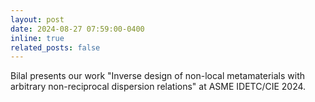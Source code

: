 ```yaml
---
layout: post
date: 2024-08-27 07:59:00-0400
inline: true
related_posts: false
---
```


Bilal presents our work "Inverse design of non-local metamaterials with arbitrary non-reciprocal dispersion relations" at ASME IDETC/CIE 2024.
